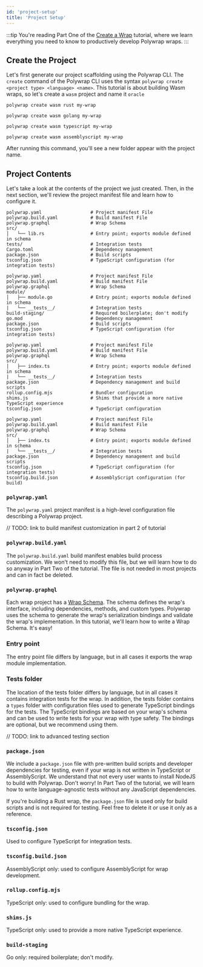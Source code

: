 ```yaml
---
id: 'project-setup'
title: 'Project Setup'
---
```


:::tip
You're reading Part One of the [Create a Wrap](../introduction) tutorial, where we learn everything you need to know to productively develop Polywrap wraps.
:::


## **Create the Project**

Let's first generate our project scaffolding using the Polywrap CLI. The `create` command of the Polywrap CLI uses the syntax `polywrap create <project type> <language> <name>`. This tutorial is about building Wasm wraps, so let's create a `wasm` project and name it `oracle`

<Tabs groupId="project">
  <TabItem value="rust" label="Rust">

  ```shell-session
  polywrap create wasm rust my-wrap
  ```

  </TabItem>

  <TabItem value="golang" label="Go">

  ```shell-session
  polywrap create wasm golang my-wrap
  ```

  </TabItem>

  <TabItem value="typescript" label="TypeScript">

  ```shell-session
  polywrap create wasm typescript my-wrap
  ```

  </TabItem>

  <TabItem value="assemblyscript" label="AssemblyScript">

  ```shell-session
  polywrap create wasm assemblyscript my-wrap
  ```

  </TabItem>
</Tabs>


After running this command, you'll see a new folder appear with the project name.

## Project Contents

Let's take a look at the contents of the project we just created. Then, in the next section, we'll review the project manifest file and learn how to configure it.

<Tabs groupId="project">
  <TabItem value="rust" label="Rust">

```
polywrap.yaml                  # Project manifest File
polywrap.build.yaml            # Build manifest File
polywrap.graphql               # Wrap Schema
src/
│   └── lib.rs                 # Entry point; exports module defined in schema
tests/                         # Integration tests
Cargo.toml                     # Dependency management
package.json                   # Build scripts
tsconfig.json                  # TypeScript configuration (for integration tests)
```

  </TabItem>

  <TabItem value="golang" label="Go">

```
polywrap.yaml                  # Project manifest File
polywrap.build.yaml            # Build manifest File
polywrap.graphql               # Wrap Schema
module/
│   ├── module.go              # Entry point; exports module defined in schema
|   └── __tests__/             # Integration tests
build-staging/                 # Required boilerplate; don't modify
go.mod                         # Dependency management
package.json                   # Build scripts
tsconfig.json                  # TypeScript configuration (for integration tests)
```

  </TabItem>

  <TabItem value="typescript" label="TypeScript">

```
polywrap.yaml                  # Project manifest File
polywrap.build.yaml            # Build manifest File
polywrap.graphql               # Wrap Schema
src/
│   ├── index.ts               # Entry point; exports module defined in schema
|   └── __tests__/             # Integration tests
package.json                   # Dependency management and build scripts
rollup.config.mjs              # Bundler configuration
shims.js                       # Shims that provide a more native TypeScript experience
tsconfig.json                  # TypeScript configuration
```

  </TabItem>

  <TabItem value="assemblyscript" label="AssemblyScript">

```
polywrap.yaml                  # Project manifest File
polywrap.build.yaml            # Build manifest File
polywrap.graphql               # Wrap Schema
src/
│   ├── index.ts               # Entry point; exports module defined in schema
|   └── __tests__/             # Integration tests
package.json                   # Dependency management and build scripts
tsconfig.json                  # TypeScript configuration (for integration tests)
tsconfig.build.json            # AssemblyScript configuration (for build)
```

  </TabItem>
</Tabs>

### **`polywrap.yaml`**
The `polywrap.yaml` project manifest is a high-level configuration file describing a Polywrap project.

// TODO: link to build manifest customization in part 2 of tutorial
### **`polywrap.build.yaml`**
The `polywrap.build.yaml` build manifest enables build process customization. We won't need to modify this file, but we will learn how to do so anyway in Part Two of the tutorial. The file is not needed in most projects and can in fact be deleted.

### **`polywrap.graphql`**
Each wrap project has a [Wrap Schema](/concepts/wrap-schema). The schema defines the wrap's interface, including dependencies, methods, and custom types. Polywrap uses the schema to generate the wrap's serialization bindings and validate the wrap's implementation. In this tutorial, we'll learn how to write a Wrap Schema. It's easy!

### **Entry point**
The entry point file differs by language, but in all cases it exports the wrap module implementation.

### **Tests folder**
The location of the tests folder differs by language, but in all cases it contains integration tests for the wrap. In addition, the tests folder contains a `types` folder with configuration files used to generate TypeScript bindings for the tests. The TypeScript bindings are based on your wrap's schema and can be used to write tests for your wrap with type safety. The bindings are optional, but we recommend using them.

// TODO: link to advanced testing section
### **`package.json`**
We include a `package.json` file with pre-written build scripts and developer dependencies for testing, even if your wrap is not written in TypeScript or AssemblyScript. We understand that not every user wants to install NodeJS to build with Polywrap. Don't worry! In Part Two of the tutorial, we will learn how to write language-agnostic tests without any JavaScript dependencies. 

If you're building a Rust wrap, the `package.json` file is used only for build scripts and is not required for testing. Feel free to delete it or use it only as a reference.

### **`tsconfig.json`**
Used to configure TypeScript for integration tests.

### **`tsconfig.build.json`**
AssemblyScript only: used to configure AssemblyScript for wrap development.

### **`rollup.config.mjs`**
TypeScript only: used to configure bundling for the wrap.

### **`shims.js`**
TypeScript only: used to provide a more native TypeScript experience.

### **`build-staging`**
Go only: required boilerplate; don't modify.
